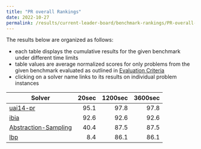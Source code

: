 ```yaml
---
title: "PR overall Rankings"
date: 2022-10-27
permalink: /results/current-leader-board/benchmark-rankings/PR-overall-rankings
---
```




The results below are organized as follows:
- each table displays the cumulative results for the given benchmark under different time limits
- table values are average normalized scores for only problems from the given benchmark evaluated as outlined in [Evaluation Criteria](https://uaicompetition.github.io/uci-2022/results/evaluation-criteria/)
- clicking on a solver name links to its results on individual problem instances


|                                 Solver                                  | 20sec | 1200sec | 3600sec |
| ----------------------------------------------------------------------- | ----: | ------: | ------: |
| [uai14-pr](../solver-scores/uai14-pr-scores.md)                         |  95.1 |    97.8 |    97.8 |
| [ibia](../solver-scores/ibia-scores.md)                                 |  92.6 |    92.6 |    92.6 |
| [Abstraction-Sampling](../solver-scores/Abstraction-Sampling-scores.md) |  40.4 |    87.5 |    87.5 |
| [lbp](../solver-scores/lbp-scores.md)                                   |   8.4 |    86.1 |    86.1 |

